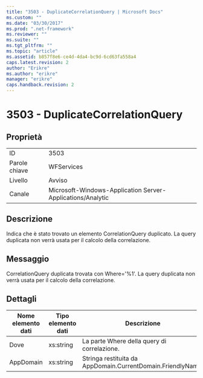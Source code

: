 ```yaml
---
title: "3503 - DuplicateCorrelationQuery | Microsoft Docs"
ms.custom: ""
ms.date: "03/30/2017"
ms.prod: ".net-framework"
ms.reviewer: ""
ms.suite: ""
ms.tgt_pltfrm: ""
ms.topic: "article"
ms.assetid: b857f8e6-ce4d-4da4-bc9d-6cd63fa558a4
caps.latest.revision: 2
author: "Erikre"
ms.author: "erikre"
manager: "erikre"
caps.handback.revision: 2
---
```

# 3503 - DuplicateCorrelationQuery
## Proprietà  
  
|||  
|-|-|  
|ID|3503|  
|Parole chiave|WFServices|  
|Livello|Avviso|  
|Canale|Microsoft\-Windows\-Application Server\-Applications\/Analytic|  
  
## Descrizione  
 Indica che è stato trovato un elemento CorrelationQuery duplicato.  La query duplicata non verrà usata per il calcolo della correlazione.  
  
## Messaggio  
 CorrelationQuery duplicata trovata con Where\='%1'.  La query duplicata non verrà usata per il calcolo della correlazione.  
  
## Dettagli  
  
|Nome elemento dati|Tipo elemento dati|Descrizione|  
|------------------------|------------------------|-----------------|  
|Dove|xs:string|La parte Where della query di correlazione.|  
|AppDomain|xs:string|Stringa restituita da AppDomain.CurrentDomain.FriendlyName.|